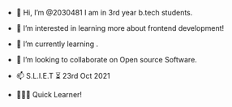 - 👋 Hi, I’m @2030481 I am in 3rd year b.tech students<sliet>.
- 👀 I’m interested in learning more about frontend development!
- 🌱 I’m currently learning .
- 💞️ I’m looking to collaborate on Open source Software.
- 📫 S.L.I.E.T
  ⏳ 23rd Oct 2021

- 👨🏻‍💻 Quick Learner!

<!---
2030481/2030481 is a ✨ special ✨ repository because its `README.md` (this file) appears on your GitHub profile.
You can click the Preview link to take a look at your changes.
--->
